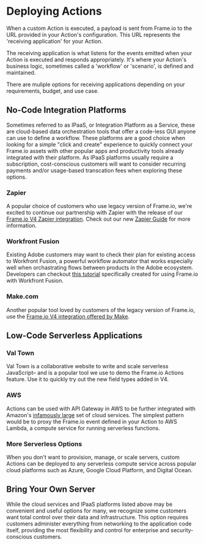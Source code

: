 # Deploying Actions

When a custom Action is executed, a payload is sent from Frame.io to the URL provided in your Action's configuration. This URL represents the 'receiving application' for your Action.

The receiving application is what listens for the events emitted when your Action is executed and responds appropriately. It's where your Action's business logic, sometimes called a 'workflow' or 'scenario', is defined and maintained.

There are muliple options for receiving applications depending on your requirements, budget, and use case.

## No-Code Integration Platforms

Sometimes referred to as IPaaS, or Integration Platform as a Service, these are cloud-based data orchestration tools that offer a code-less GUI anyone can use to define a workflow. These platforms are a good choice when looking for a simple "click and create" experience to quickly connect your Frame.io assets with other popular apps and productivity tools already integrated with their platform. As IPaaS platforms usually require a subscription, cost-conscious customers will want to consider recurring payments and/or usage-based transcation fees when exploring these options.

### Zapier

A popular choice of customers who use legacy version of Frame.io, we're excited to continue our partnership with Zapier with the release of our [Frame.io V4 Zapier integration](https://zapier.com/apps/frameio-v4/integrations). Check out our new [Zapier Guide](https://developer.adobe.com/frameio/guides/Zapier/) for more information.

### Workfront Fusion

Existing Adobe customers may want to check their plan for existing access to Workfront Fusion, a powerful workflow automator that works especially well when orchastrating flows between products in the Adobe ecosystem. Developers can checkout [this tutorial](https://experienceleague.adobe.com/en/docs/platform-learn/tutorial-one-adobe/production/crpr2/ex5) specifically created for using Frame.io with Workfront Fusion.

### Make.com

Another popular tool loved by customers of the legacy version of Frame.io, use the [Frame.io V4 integration offered by Make](https://www.make.com/en/integrations/frame-io).

## Low-Code Serverless Applications

### Val Town

Val Town is a collaborative website to write and scale serverless JavaScript– and is a popular tool we use to demo the Frame.io Actions feature. Use it to quickly try out the new field types added in V4.

### AWS

Actions can be used with API Gateway in AWS to be further integrated with Amazon's [infamously large](https://aws.amazon.com/what-is-aws/) set of cloud services. The simplest pattern would be to proxy the Frame.io event defined in your Action to AWS Lambda, a compute service for running serverless functions.

### More Serverless Options

When you don't want to provision, manage, or scale servers, custom Actions can be deployed to any serverless compute service across popular cloud platforms such as Azure, Google Cloud Platform, and Digital Ocean.

## Bring Your Own Server

While the cloud services and IPaaS platforms listed above may be convenient and useful options for many, we recognize some customers want total control over their data and infrastructure. This option requires customers administer everything from networking to the application code itself, providing the most flexibility and control for enterprise and security-conscious customers.
